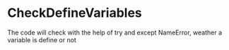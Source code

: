 # CheckDefineVariables
The code will check with the help of try and except NameError, weather a variable is define or not  
